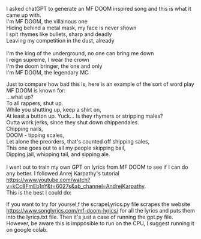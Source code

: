 I asked chatGPT to generate an MF DOOM inspired song and this is what it came up with.<br /> 
I'm MF DOOM, the villainous one<br />
Hiding behind a metal mask, my face is never shown<br />
I spit rhymes like bullets, sharp and deadly<br />
Leaving my competition in the dust, already<br />
<br />
I'm the king of the underground, no one can bring me down<br />
I reign supreme, I wear the crown<br />
I'm the doom bringer, the one and only<br />
I'm MF DOOM, the legendary MC<br />

Just to compare how bad this is, here is an example of the sort of word play MF DOOM is known for:<br />
...what up?<br />
To all rappers, shut up.<br />
While you shutting up, keep a shirt on,<br />
At least a button up. Yuck... Is they rhymers or stripping males?<br />
Outta work jerks, since they shut down chippendales.<br />
Chipping nails,<br />
DOOM - tipping scales,<br />
Let alone the preorders, that's counted off shipping sales,<br />
This one goes out to all my people skipping bail,<br />
Dipping jail, whipping tail, and sipping ale.<br />
<br />
I went out to train my own GPT on lyrics from MF DOOM to see if I can do any better. I followed Anrej Karpathy's tutorial https://www.youtube.com/watch?v=kCc8FmEb1nY&t=6027s&ab_channel=AndrejKarpathy. 
<br />
This is the best I could do:<br />


If you want to try for yoursel,f the scrapeLyrics.py file scrapes the website https://www.songlyrics.com/mf-doom-lyrics/ for all the lyrics and puts them into the lyrics.txt file. Then it's just a case of running the gpt.py file. However, be aware this is impposible to run on the CPU, I suggest running it on google colab. 


